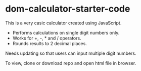 # dom-calculator-starter-code

This is a very casic calculator created using JavaScript. 

* Performs calculations on single digit numbers only.
* Works for +, -, * and / operators.
* Rounds results to 2 decimal places.

Needs updating so that users can input multiple digit numbers.

To view, clone or download repo and open html file in browser.
